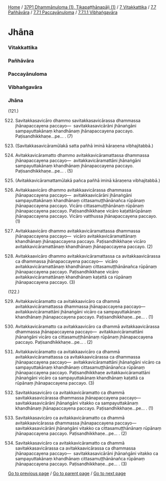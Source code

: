 
[Home](/) / [37P1 Dhammānuloma (1), Tikapaṭṭhānapāḷi (1)](/tipitaka/37P1.md) / [7 Vitakkattika](/tipitaka/37P1/7.md) / [7.7 Pañhāvāra](/tipitaka/37P1/7/7.7.md) / [7.7.1 Paccayānuloma](/tipitaka/37P1/7/7.7/7.7.1.md) / [7.7.1.1 Vibhaṅgavāra](/tipitaka/37P1/7/7.7/7.7.1/7.7.1.1.md)

# Jhāna

### Vitakkattika

### Pañhāvāra

### Paccayānuloma

### Vibhaṅgavāra

### Jhāna

(121.)

522. Savitakkasavicāro dhammo savitakkasavicārassa dhammassa jhānapaccayena paccayo—  savitakkasavicārāni jhānaṅgāni sampayuttakānaṃ khandhānaṃ jhānapaccayena paccayo. Paṭisandhikkhaṇe…pe… . (7)

523. (Savitakkasavicāramūlakā satta pañhā iminā kāraṇena vibhajitabbā.)

524. Avitakkavicāramatto dhammo avitakkavicāramattassa dhammassa jhānapaccayena paccayo—  avitakkavicāramattāni jhānaṅgāni sampayuttakānaṃ khandhānaṃ jhānapaccayena paccayo. Paṭisandhikkhaṇe…pe… . (5)

525. (Avitakkavicāramattamūlakā pañca pañhā iminā kāraṇena vibhajitabbā.)

526. Avitakkaavicāro dhammo avitakkaavicārassa dhammassa jhānapaccayena paccayo—  avitakkaavicārāni jhānaṅgāni sampayuttakānaṃ khandhānaṃ cittasamuṭṭhānānañca rūpānaṃ jhānapaccayena paccayo. Vicāro cittasamuṭṭhānānaṃ rūpānaṃ jhānapaccayena paccayo. Paṭisandhikkhaṇe vicāro kaṭattārūpānaṃ jhānapaccayena paccayo. Vicāro vatthussa jhānapaccayena paccayo. (1)

527. Avitakkaavicāro dhammo avitakkavicāramattassa dhammassa jhānapaccayena paccayo—  vicāro avitakkavicāramattānaṃ khandhānaṃ jhānapaccayena paccayo. Paṭisandhikkhaṇe vicāro avitakkavicāramattānaṃ khandhānaṃ jhānapaccayena paccayo. (2)

528. Avitakkaavicāro dhammo avitakkavicāramattassa ca avitakkaavicārassa ca dhammassa jhānapaccayena paccayo—  vicāro avitakkavicāramattānaṃ khandhānaṃ cittasamuṭṭhānānañca rūpānaṃ jhānapaccayena paccayo. Paṭisandhikkhaṇe vicāro avitakkavicāramattānaṃ khandhānaṃ kaṭattā ca rūpānaṃ jhānapaccayena paccayo. (3)

(122.)

529. Avitakkavicāramatto ca avitakkaavicāro ca dhammā avitakkavicāramattassa dhammassa jhānapaccayena paccayo—  avitakkavicāramattāni jhānaṅgāni vicāro ca sampayuttakānaṃ khandhānaṃ jhānapaccayena paccayo. Paṭisandhikkhaṇe…pe… . (1)

530. Avitakkavicāramatto ca avitakkaavicāro ca dhammā avitakkaavicārassa dhammassa jhānapaccayena paccayo—  avitakkavicāramattāni jhānaṅgāni vicāro ca cittasamuṭṭhānānaṃ rūpānaṃ jhānapaccayena paccayo. Paṭisandhikkhaṇe…pe… . (2)

531. Avitakkavicāramatto ca avitakkaavicāro ca dhammā avitakkavicāramattassa ca avitakkaavicārassa ca dhammassa jhānapaccayena paccayo—  avitakkavicāramattāni jhānaṅgāni vicāro ca sampayuttakānaṃ khandhānaṃ cittasamuṭṭhānānañca rūpānaṃ jhānapaccayena paccayo. Paṭisandhikkhaṇe avitakkavicāramattāni jhānaṅgāni vicāro ca sampayuttakānaṃ khandhānaṃ kaṭattā ca rūpānaṃ jhānapaccayena paccayo. (3)

532. Savitakkasavicāro ca avitakkavicāramatto ca dhammā savitakkasavicārassa dhammassa jhānapaccayena paccayo—  savitakkasavicārāni jhānaṅgāni vitakko ca sampayuttakānaṃ khandhānaṃ jhānapaccayena paccayo. Paṭisandhikkhaṇe…pe… . (1)

533. Savitakkasavicāro ca avitakkavicāramatto ca dhammā avitakkaavicārassa dhammassa jhānapaccayena paccayo—  savitakkasavicārāni jhānaṅgāni vitakko ca cittasamuṭṭhānānaṃ rūpānaṃ jhānapaccayena paccayo. Paṭisandhikkhaṇe…pe… . (2)

534. Savitakkasavicāro ca avitakkavicāramatto ca dhammā savitakkasavicārassa ca avitakkaavicārassa ca dhammassa jhānapaccayena paccayo—  savitakkasavicārāni jhānaṅgāni vitakko ca sampayuttakānaṃ khandhānaṃ cittasamuṭṭhānānañca rūpānaṃ jhānapaccayena paccayo. Paṭisandhikkhaṇe…pe… . (3)

[Go to previous page](/tipitaka/37P1/7/7.7/7.7.1/7.7.1.1/Indriya.md) / [Go to parent page](/tipitaka/37P1/7/7.7/7.7.1/7.7.1.1.md) / [Go to next page](/tipitaka/37P1/7/7.7/7.7.1/7.7.1.1/Magga.md)


